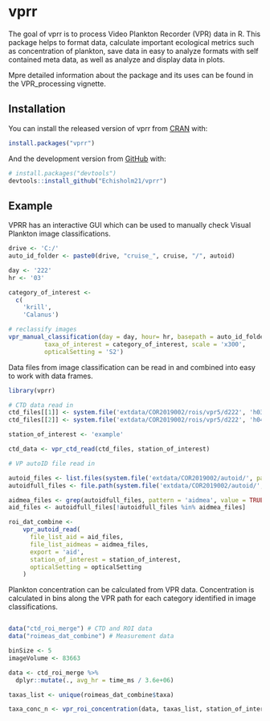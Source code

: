 
<!-- README.md is generated from README.Rmd. Please edit that file -->

# vprr

<!-- badges: start -->

<!-- badges: end -->

The goal of vprr is to process Video Plankton Recorder (VPR) data in R.
This package helps to format data, calculate important ecological
metrics such as concentration of plankton, save data in easy to analyze
formats with self contained meta data, as well as analyze and display
data in plots.

Mpre detailed information about the package and its uses can be found in
the VPR\_processing vignette.

## Installation

You can install the released version of vprr from
[CRAN](https://CRAN.R-project.org) with:

``` r
install.packages("vprr")
```

And the development version from [GitHub](https://github.com/) with:

``` r
# install.packages("devtools")
devtools::install_github("Echisholm21/vprr")
```

## Example

VPRR has an interactive GUI which can be used to manually check Visual
Plankton image classifications.

``` r
drive <- 'C:/'
auto_id_folder <- paste0(drive, "cruise_", cruise, "/", autoid)

day <- '222' 
hr <- '03'

category_of_interest <-
  c(
    'krill',
    'Calanus')

# reclassify images
vpr_manual_classification(day = day, hour= hr, basepath = auto_id_folder,gr = FALSE, 
          taxa_of_interest = category_of_interest, scale = 'x300',
          opticalSetting = 'S2')
```

Data files from image classification can be read in and combined into
easy to work with data frames.

``` r
library(vprr)

# CTD data read in 
ctd_files[[1]] <- system.file('extdata/COR2019002/rois/vpr5/d222', 'h03ctd.dat', package = 'vprr', mustWork = TRUE)
ctd_files[[2]] <- system.file('extdata/COR2019002/rois/vpr5/d222', 'h04ctd.dat', package = 'vprr', mustWork = TRUE)

station_of_interest <- 'example'

ctd_data <- vpr_ctd_read(ctd_files, station_of_interest)

# VP autoID file read in 

autoid_files <- list.files(system.file('extdata/COR2019002/autoid/', package = 'vprr'), recursive = TRUE)
autoidfull_files <- file.path(system.file('extdata/COR2019002/autoid/', package = 'vprr'), autoid_files)

aidmea_files <- grep(autoidfull_files, pattern = 'aidmea', value = TRUE)
aid_files <- autoidfull_files[!autoidfull_files %in% aidmea_files]

roi_dat_combine <-
    vpr_autoid_read(
      file_list_aid = aid_files,
      file_list_aidmeas = aidmea_files,
      export = 'aid',
      station_of_interest = station_of_interest,
      opticalSetting = opticalSetting
    )
```

Plankton concentration can be calculated from VPR data. Concentration is
calculated in bins along the VPR path for each category identified in
image classifications.

``` r

data("ctd_roi_merge") # CTD and ROI data
data("roimeas_dat_combine") # Measurement data

binSize <- 5
imageVolume <- 83663

data <- ctd_roi_merge %>%
  dplyr::mutate(., avg_hr = time_ms / 3.6e+06)

taxas_list <- unique(roimeas_dat_combine$taxa)

taxa_conc_n <- vpr_roi_concentration(data, taxas_list, station_of_interest, binSize, imageVolume)
```
